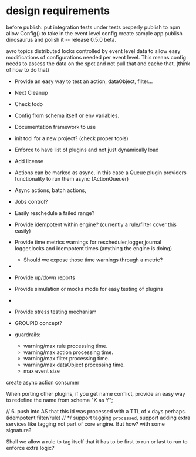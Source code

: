 # design requirements

before publish:
put integration tests under tests properly
publish to npm
allow Config() to take in the event level config
create sample app
publish dinosaurus and polish it
-- release 0.5.0 beta.




avro topics
distributed locks controlled by event level data
to allow easy modifications of configurations needed per event level. This means
config needs to assess the data on the spot and not pull that and cache that. 
(think of how to do that)

* Provide an easy way to test an action, dataObject, filter...
 
* Next Cleanup
* Check todo
 
* Config from schema itself or env variables.
* Documentation framework to use
* init tool for a new project? (check proper tools)
* Enforce to have list of plugins and not just dynamically load
* Add license
* Actions can be marked as async, in this case a Queue plugin providers functionality to run them async (ActionQueuer)
* Async actions, batch actions,   
* Jobs control?
* Easily reschedule a failed range?

* Provide idempotent within engine? (currently a rule/filter cover this easily)
* Provide time metrics warnings for rescheduler,logger,journal logger,locks and idempotent times (anything the engine is doing) 
  * Should we expose those time warnings through a metric?
* 
* Provide up/down reports
* Provide simulation or mocks mode for easy testing of plugins
* 
* Provide stress testing mechanism
* GROUPID concept?
* guardrails:
  * warning/max rule processing time.
  * warning/max action processing time.
  * warning/max filter processing time.
  * warning/max dataObject processing time.
  * max event size

create async action consumer

When porting other plugins, if you get name conflict, provide an easy way to redefine the name
from schema "X as Y";

// 6. push into AS that this id was processed with a TTL of x days perhaps. (idempotent filter/rule)
// */ support tagging `processed`, support adding extra services like tagging not part of core engine. But how? with some signature?


Shall we allow a rule to tag itself that it has to be first to run or last to run to enforce
extra logic?
